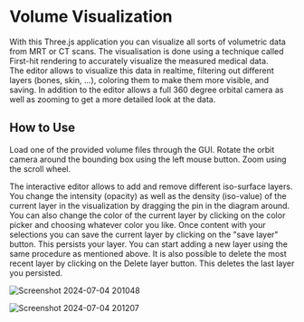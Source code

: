 # Volume Visualization
With this Three.js application you can visualize all sorts of volumetric data from MRT or CT scans.
The visualisation is done using a technique called First-hit rendering to accurately visualize the measured medical data.  
The editor allows to visualize this data in realtime, filtering out different layers (bones, skin, ...), coloring them to make them more visible, and saving.
In addition to the editor allows a full 360 degree orbital camera as well as zooming to get a more detailed look at the data.

## How to Use

Load one of the provided volume files through the GUI. 
Rotate the orbit camera around the bounding box using the left mouse button. Zoom using the scroll wheel. 

The interactive editor allows to add and remove different iso-surface layers. 
You change the intensity (opacity) as well as the density (iso-value) of the current layer
in the visualization by dragging the pin in the diagram around. You can also change the color of the current layer
by clicking on the color picker and choosing whatever color you like. Once content with your selections
you can save the current layer by clicking on the "save layer" button. This persists your layer.
You can start adding a new layer using the same procedure as mentioned above. 
It is also possible to delete the most recent layer by clicking on the Delete layer button.
This deletes the last layer you persisted. 

![Screenshot 2024-07-04 201048](https://github.com/nikiblauer/volume_vis/assets/39680062/560348d3-aac5-460d-b7ff-f73ff167687a)

![Screenshot 2024-07-04 201207](https://github.com/nikiblauer/volume_vis/assets/39680062/9e2009e8-c79a-4f2c-8ec8-7cc71d340573)
